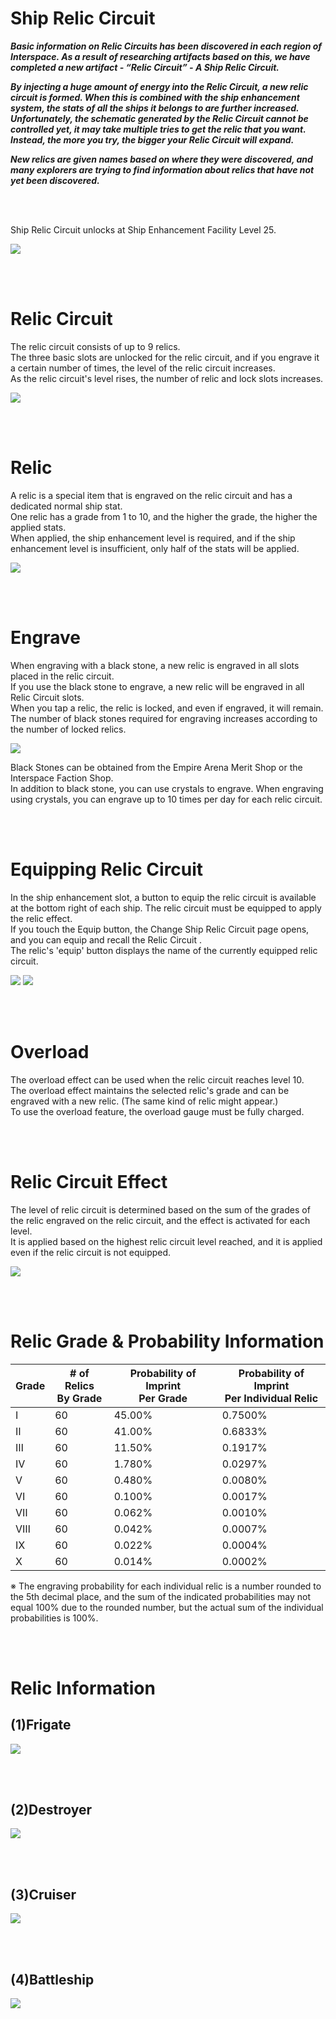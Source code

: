 # Ship Relic Circuit


***Basic information on Relic Circuits has been discovered in each region of Interspace. As a result of researching artifacts based on this, we have completed a new artifact - “Relic Circuit” - A Ship Relic Circuit.***

***By injecting a huge amount of energy into the Relic Circuit, a new relic circuit is formed. When this is combined with the ship enhancement system, the stats of all the ships it belongs to are further increased. Unfortunately, the schematic generated by the Relic Circuit cannot be controlled yet, it may take multiple tries to get the relic that you want. Instead, the more you try, the bigger your Relic Circuit will expand.***

***New relics are given names based on where they were discovered, and many explorers are trying to find information about relics that have not yet been discovered.***

<br><br>

Ship Relic Circuit unlocks at Ship Enhancement Facility Level 25. 

![](http://d3bbxo4nelobc3.cloudfront.net/html/img/help/206_01.jpg)

<br><br>

# Relic Circuit

The relic circuit consists of up to 9 relics.<br>
The three basic slots are unlocked for the relic circuit, and if you engrave it a certain number of times, the level of the relic circuit increases.<br>
As the relic circuit's level rises, the number of relic and lock slots increases.

![](http://d3bbxo4nelobc3.cloudfront.net/html/img/help/206_02.jpg)

<br><br>

# Relic

A relic is a special item that is engraved on the relic circuit and has a dedicated normal ship stat.<br>
One relic has a grade from 1 to 10, and the higher the grade, the higher the applied stats.<br>
When applied, the ship enhancement level is required, and if the ship enhancement level is insufficient, only half of the stats will be applied.

![](http://d3bbxo4nelobc3.cloudfront.net/html/img/help/206_03.jpg)

<br><br>

# Engrave

When engraving with a black stone, a new relic is engraved in all slots placed in the relic circuit.<br>
If you use the black stone to engrave, a new relic will be engraved in all Relic Circuit slots.<br>
When you tap a relic, the relic is locked, and even if engraved, it will remain.<br>
The number of black stones required for engraving increases according to the number of locked relics.<br>

![](http://d3bbxo4nelobc3.cloudfront.net/html/img/help/206_04.jpg)

Black Stones can be obtained from the Empire Arena Merit Shop or the Interspace Faction Shop.<br>
In addition to black stone, you can use crystals to engrave. When engraving using crystals, you can engrave up to 10 times per day for each relic circuit.

<br><br>

# Equipping Relic Circuit

In the ship enhancement slot, a button to equip the relic circuit is available at the bottom right of each ship. The relic circuit must be equipped to apply the relic effect.<br>
If you touch the Equip button, the Change Ship Relic Circuit page opens, and you can equip and recall the Relic Circuit .<br>
The relic's 'equip' button displays the name of the currently equipped relic circuit.<br>

![](http://d3bbxo4nelobc3.cloudfront.net/html/img/help/206_05.jpg)
![](http://d3bbxo4nelobc3.cloudfront.net/html/img/help/206_06.jpg)

<br><br>

# Overload

The overload effect can be used when the relic circuit reaches level 10.<br>
The overload effect maintains the selected relic's grade and can be engraved with a new relic. (The same kind of relic might appear.)<br>
To use the overload feature, the overload gauge must be fully charged.

<br><br>

# Relic Circuit Effect

The level of relic circuit is determined based on the sum of the grades of the relic engraved on the relic circuit, and the effect is activated for each level.<br>
It is applied based on the highest relic circuit level reached, and it is applied even if the relic circuit is not equipped.

![](http://d3bbxo4nelobc3.cloudfront.net/html/img/help/206_07.jpg)

<br><br>

# Relic Grade & Probability Information

| Grade | # of Relics <br>By Grade | Probability of Imprint<br>Per Grade |  Probability of Imprint<br>Per Individual Relic  |
| - | - | - | - |
| Ⅰ | 60 | 45.00% | 0.7500% |
| Ⅱ | 60 | 41.00% | 0.6833% |
| Ⅲ | 60 | 11.50% | 0.1917% |
| Ⅳ | 60 | 1.780% | 0.0297% |
| Ⅴ | 60 | 0.480% | 0.0080% |
| Ⅵ | 60 | 0.100% | 0.0017% |
| Ⅶ | 60 | 0.062% | 0.0010% |
| Ⅷ | 60 | 0.042% | 0.0007% |
| Ⅸ | 60 | 0.022% | 0.0004% |
| Ⅹ | 60 | 0.014% | 0.0002% |

※ The engraving probability for each individual relic is a number rounded to the 5th decimal place, and the sum of the indicated probabilities may not equal 100% due to the rounded number, but the actual sum of the individual probabilities is 100%.

<br><br>

# Relic Information

## (1)Frigate

![](http://d3bbxo4nelobc3.cloudfront.net/html/img/help/206_001frigate_en.jpg)


<br><br>

## (2)Destroyer

![](http://d3bbxo4nelobc3.cloudfront.net/html/img/help/206_002destroyer_en.jpg)


<br><br>

## (3)Cruiser

![](http://d3bbxo4nelobc3.cloudfront.net/html/img/help/206_003cruiser_en.jpg)


<br><br>

## (4)Battleship

![](http://d3bbxo4nelobc3.cloudfront.net/html/img/help/206_004battleship_en.jpg)


<br><br>
